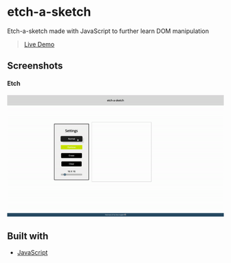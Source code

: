 # etch-a-sketch
Etch-a-sketch made with JavaScript to further learn DOM manipulation 

> [Live Demo](https://crowe7.github.io/Etch/)
## Screenshots 
#### Etch
![Etch](/images/etch.gif)

## Built with

- [JavaScript](https://www.javascript.com/)
